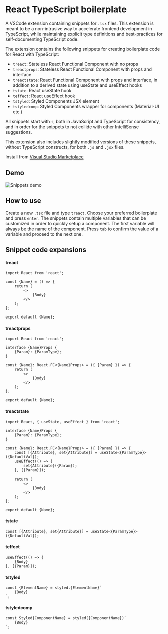 # React TypeScript boilerplate

A VSCode extension containing snippets for `.tsx` files. This extension is meant to be a non-intrusive way to accelerate frontend development in TypeScript, while maintaining explicit type definitions and best-practices for self-documenting TypeScript code.

The extension contains the following snippets for creating boilerplate code for React with TypeScript:

- `treact`: Stateless React Functional Component with no props
- `treactprops`: Stateless React Functional Component with props and interface
- `treactstate`: React Functional Component with props and interface, in addition to a derived state using useState and useEffect hooks
- `tstate`: React useState hook
- `teffect`: React useEffect hook
- `tstyled`: Styled Components JSX element
- `tstyledcomp`: Styled Components wrapper for components (Material-UI etc.)

All snippets start with `t`, both in JavaScript and TypeScript for consistency, and in order for the snippets to not collide with other IntelliSense suggestions.

This extension also includes slightly modified versions of these snippets, without TypeScript constructs, for both `.js` and `.jsx` files.

Install from [Visual Studio Marketplace](https://marketplace.visualstudio.com/items?itemName=Magssch.react-typescript-boilerplate)

## Demo

![Snippets demo](https://media.giphy.com/media/QSFoVWNfXlEk2SL16S/giphy.gif)

## How to use

Create a new `.tsx` file and type `treact`. Choose your preferred boilerplate and press `enter`. The snippets contain multiple variables that can be customized in order to quickly setup a component. The first variable will always be the name of the component. Press `tab` to confirm the value of a variable and proceed to the next one.

## Snippet code expansions

#### treact

```
import React from 'react';

const {Name} = () => {
    return (
        <>
            {Body}
        </>
    );
};

export default {Name};
```

#### treactprops

```
import React from 'react';

interface {Name}Props {
    {Param}: {ParamType};
}

const {Name}: React.FC<{Name}Props> = ({ {Param} }) => {
    return (
        <>
            {Body}
        </>
    );
};

export default {Name};
```

#### treactstate

```
import React, { useState, useEffect } from 'react';

interface {Name}Props {
    {Param}: {ParamType};
}

const {Name}: React.FC<{Name}Props> = ({ {Param} }) => {
    const [{Attribute}, set{Attribute}] = useState<{ParamType}>({DefaultVal});
    useEffect(() => {
        set{Attribute}({Param});
    }, [{Param}]);

    return (
        <>
            {Body}
        </>
    );
};

export default {Name};
```

#### tstate

```
const [{Attribute}, set{Attribute}] = useState<{ParamType}>({DefaultVal});
```

#### teffect

```
useEffect(() => {
    {Body}
}, [{Param}]);
```

#### tstyled

```
const {ElementName} = styled.{ElementName}`
    {Body}
`;
```

#### tstyledcomp

```
const Styled{ComponentName} = styled({ComponentName})`
    {Body}
`;
```
